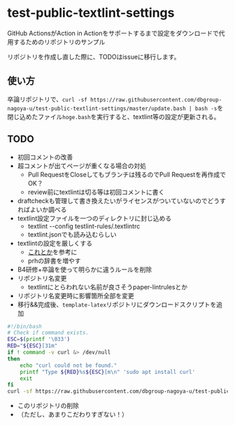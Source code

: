 # test-public-textlint-settings
GitHub ActionsがAction in Actionをサポートするまで設定をダウンロードで代用するためのリポジトリのサンプル

リポジトリを作成し直した際に、TODOはissueに移行します。

## 使い方
卒論リポジトリで、`curl -sf https://raw.githubusercontent.com/dbgroup-nagoya-u/test-public-textlint-settings/master/update.bash | bash -s`を閉じ込めたファイル`hoge.bash`を実行すると、textlint等の設定が更新される。

## TODO
- 初回コメントの改善
- 超コメントが出てページが重くなる場合の対処
  - Pull RequestをCloseしてもブランチは残るのでPull Requestを再作成でOK？
  - review前にtextlintは切る等は初回コメントに書く
- draftcheckも管理して書き換えたいがライセンスがついていないのでどうすればよいか調べる
- textlint設定ファイルを一つのディレクトリに封じ込める
  - textlint --config testlint-rules/.textlintrc
  - textlint.jsonでも読み込むらしい
- textlintの設定を厳しくする
  - [これとか](https://github.com/prismatix-jp/techdoc-ja/blob/develop/usage.md#textlint-%E8%A8%AD%E5%AE%9A%E4%BE%8B)を参考に
  - prhの辞書を増やす
- B4研修+卒論を使って明らかに違うルールを削除
- リポジトリ名変更
  - textlintにとらわれない名前が良さそうpaper-lintrulesとか
- リポジトリ名変更時に影響箇所全部を変更
- 移行&&完成後、`template-latex`リポジトリにダウンロードスクリプトを追加
``` bash
#!/bin/bash
# Check if command exists.
ESC=$(printf '\033')
RED="${ESC}[31m"
if ! command -v curl &> /dev/null
then
    echo "curl could not be found."
    printf "Type ${RED}%s${ESC}[m\n" 'sudo apt install curl'
    exit
fi
curl -sf https://raw.githubusercontent.com/dbgroup-nagoya-u/test-public-textlint-settings/master/update.bash | bash -s
```
- このリポジトリの削除
- （ただし、あまりこだわりすぎない！）
